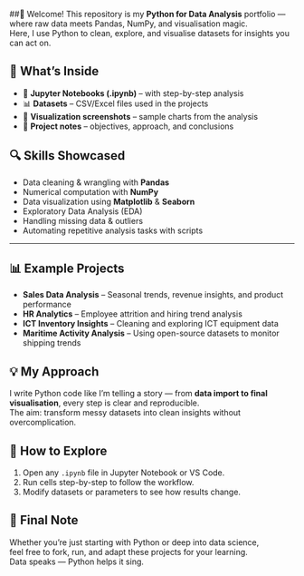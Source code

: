 ##👋 Welcome!
This repository is my **Python for Data Analysis** portfolio — where raw data meets Pandas, NumPy, and visualisation magic.  
Here, I use Python to clean, explore, and visualise datasets for insights you can act on.

## 📂 What’s Inside
- 🐼 **Jupyter Notebooks (.ipynb)** – with step-by-step analysis  
- 📊 **Datasets** – CSV/Excel files used in the projects  
- 📸 **Visualization screenshots** – sample charts from the analysis  
- 📝 **Project notes** – objectives, approach, and conclusions

## 🔍 Skills Showcased
- Data cleaning & wrangling with **Pandas**  
- Numerical computation with **NumPy**  
- Data visualization using **Matplotlib** & **Seaborn**  
- Exploratory Data Analysis (EDA)  
- Handling missing data & outliers  
- Automating repetitive analysis tasks with scripts

---

## 📊 Example Projects
- **Sales Data Analysis** – Seasonal trends, revenue insights, and product performance  
- **HR Analytics** – Employee attrition and hiring trend analysis  
- **ICT Inventory Insights** – Cleaning and exploring ICT equipment data  
- **Maritime Activity Analysis** – Using open-source datasets to monitor shipping trends

## 💡 My Approach
I write Python code like I’m telling a story — from **data import to final visualisation**, every step is clear and reproducible.  
The aim: transform messy datasets into clean insights without overcomplication.

## 🚀 How to Explore
1. Open any `.ipynb` file in Jupyter Notebook or VS Code.  
2. Run cells step-by-step to follow the workflow.  
3. Modify datasets or parameters to see how results change.

## 🖤 Final Note
Whether you’re just starting with Python or deep into data science,  
feel free to fork, run, and adapt these projects for your learning.  
Data speaks — Python helps it sing.
